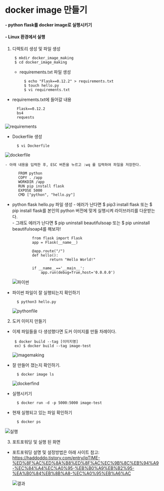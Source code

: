 # docker image 만들기 

#### - python flask를 docker image로 실행시키기
#### - Linux 환경에서 실행




1. 디렉토리 생성 및 파일 생성 

        $ mkdir docker_image_making 
        $ cd docker_image_making 

    - requirements.txt 파일 생성 
 
            $ echo "Flask==0.12.2" > requirements.txt 
            $ touch hello.py 
            $ vi requirements.txt              

  - requirements.txt에 들어갈 내용 
  
          Flask==0.12.2 
          bs4 
          requests
          
 ![requirements](https://user-images.githubusercontent.com/69622147/110907875-61b87400-8351-11eb-8bd0-8f0e094f7251.png)

- Dockerfile 생성

        $ vi Dockerfile
              
![dockerfile](https://user-images.githubusercontent.com/69622147/110907528-e22aa500-8350-11eb-8f81-f9477e6b3b66.png)
        
    - 아래 내용을 입력한 후, ESC 버튼을 누르고 :wq 를 입력하여 파일을 저장한다.
 
          FROM python
          COPY . /app
          WORKDIR /app
          RUN pip install flask
          EXPOSE 5000
          CMD ["python", "hello.py"]

 - python flask hello.py 파일 생성
            - 에러가 난다면 $ pip3 install flask 또는 $ pip install flask를 본인의 python 버전에 맞게 실행시켜 라이브러리를 다운받는다. \
            - 그래도 에러가 난다면 $ pip uninstall beautifulsoap 또는 $ pip uninstall beautifulsoap4를 해보자!

                from flask import Flask
                app = Flask(__name__)

                @app.route("/")
                def hello():  
                        return "Hello World!"

                if __name__=='__main__':
                    app.run(debug=True,host='0.0.0.0')
                    
    ![파이썬](https://user-images.githubusercontent.com/69622147/110907506-da6b0080-8350-11eb-9d3d-7e167e5d91d8.png)
            
- 파이썬 파일이 잘 실행되는지 확인하기

        $ python3 hello.py 
        
   ![pythonfile](https://user-images.githubusercontent.com/69622147/110906756-beb32a80-834f-11eb-8dd2-868dee860072.png)
                
                
2. 도커 이미지 만들기

 - 이제 파일들을 다 생성했다면 도커 이미지를 만들 차례이다. 

        $ docker build --tag [이미지명] 
        ex) $ docker build --tag image-test 
        
   ![imagemaking](https://user-images.githubusercontent.com/69622147/110906755-beb32a80-834f-11eb-82cd-3195e066f07b.png)

- 잘 만들어 졌는지 확인하기. 

        $ docker image ls 
        
  ![dockerfind](https://user-images.githubusercontent.com/69622147/111402821-3cd84e00-870f-11eb-810f-fa59112d479f.png)

- 실행시키기 

        $ docker run -d -p 5000:5000 image-test 

- 현재 실행되고 있는 파일 확인하기 

        $ docker ps 
        
![실행](https://user-images.githubusercontent.com/69622147/111402825-3ea21180-870f-11eb-8ae7-4929c9a3478c.png)

3. 포트포워딩 및 실행 된 화면 
- 포트포워딩 설명 및 설정방법은 아래 사이트 참고: \
https://haddoddo.tistory.com/entry/ipTIME-%ED%8F%AC%ED%8A%B8%ED%8F%AC%EC%9B%8C%EB%94%A9-%EC%84%A4%EC%A0%95-%EB%B0%A9%EB%B2%95-%EA%B0%84%EB%8B%A8-%EC%A0%95%EB%A6%AC
   
   ![결과](https://user-images.githubusercontent.com/69622147/110906757-bf4bc100-834f-11eb-9d6e-71f36d183aa1.png)




  
  
